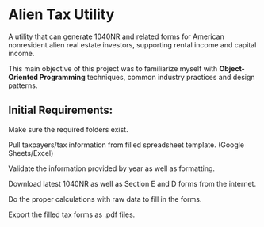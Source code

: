# Alien Tax Utility

A utility that can generate 1040NR and related forms for American nonresident alien real estate investors, supporting rental income and capital income.

This main objective of this project was to familiarize myself with **Object-Oriented Programming** techniques, common industry practices and design patterns.

## Initial Requirements:

Make sure the required folders exist.

Pull taxpayers/tax information from filled spreadsheet template. (Google Sheets/Excel)

Validate the information provided by year as well as formatting.

Download latest 1040NR as well as Section E and D forms from the internet.

Do the proper calculations with raw data to fill in the forms.

Export the filled tax forms as .pdf files.
